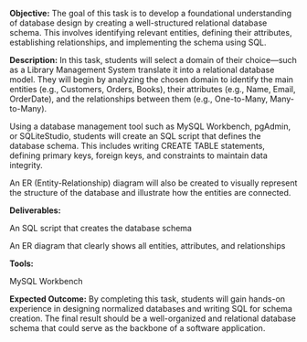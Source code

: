 **Objective:**
The goal of this task is to develop a foundational understanding of database design by creating a well-structured relational database schema. This involves identifying relevant entities, defining their attributes, establishing relationships, and implementing the schema using SQL.

**Description:**
In this task, students will select a domain of their choice—such as a Library Management System translate it into a relational database model. They will begin by analyzing the chosen domain to identify the main entities (e.g., Customers, Orders, Books), their attributes (e.g., Name, Email, OrderDate), and the relationships between them (e.g., One-to-Many, Many-to-Many).

Using a database management tool such as MySQL Workbench, pgAdmin, or SQLiteStudio, students will create an SQL script that defines the database schema. This includes writing CREATE TABLE statements, defining primary keys, foreign keys, and constraints to maintain data integrity.

An ER (Entity-Relationship) diagram will also be created to visually represent the structure of the database and illustrate how the entities are connected.

**Deliverables:**

An SQL script that creates the database schema

An ER diagram that clearly shows all entities, attributes, and relationships

**Tools:**

MySQL Workbench 

**Expected Outcome:**
By completing this task, students will gain hands-on experience in designing normalized databases and writing SQL for schema creation. The final result should be a well-organized and relational database schema that could serve as the backbone of a software application.
